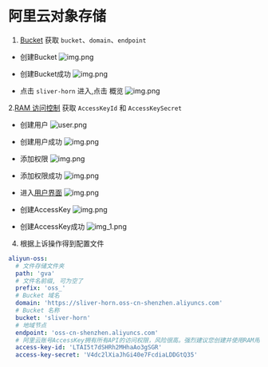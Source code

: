 # 阿里云对象存储

1. [Bucket](https://oss.console.aliyun.com/bucket) 获取 `bucket`、`domain`、`endpoint`

- 创建Bucket
![img.png](/study/aliyun/create_bucket.png)

- 创建Bucket成功
![img.png](/study/aliyun/create_bucket_success.png)

- 点击 `sliver-horn` 进入,点击 概览
![img.png](/study/aliyun/bucket.png)

2.[RAM 访问控制](https://ram.console.aliyun.com/users/new) 获取 `AccessKeyId` 和 `AccessKeySecret`

- 创建用户
![user.png](/study/aliyun/user_new.png)

- 创建用户成功
![img.png](/study/aliyun/user_new_succes.png)

- 添加权限 
![img.png](/study/aliyun/assign_permissions.png)

- 添加权限成功
![img.png](/study/aliyun/assign_permissions_success.png)

- 进入[用户界面](https://ram.console.aliyun.com/users) 
![img.png](/study/aliyun/user.png)

- 创建AccessKey
![img.png](/study/aliyun/user_create_access_key.png)

- 创建AccessKey成功
![img_1.png](/study/aliyun/user_create_access_key_success.png)

4. 根据上诉操作得到配置文件
```yaml
aliyun-oss:
  # 文件存储文件夹
  path: 'gva'
  # 文件名前缀, 可为空了
  prefix: 'oss_'
  # Bucket 域名
  domain: 'https://sliver-horn.oss-cn-shenzhen.aliyuncs.com'
  # Bucket 名称
  bucket: 'sliver-horn'
  # 地域节点
  endpoint: 'oss-cn-shenzhen.aliyuncs.com'
  # 阿里云账号AccessKey拥有所有API的访问权限，风险很高。强烈建议您创建并使用RAM用户进行API访问或日常运维，请登录RAM控制台创建RAM用户。
  access-key-id: 'LTAI5t7dSHRh2MHhaAo3gSGR'
  access-key-secret: 'V4dc2lXiaJhGi40e7FcdiaLDDGtQ35' 
```
